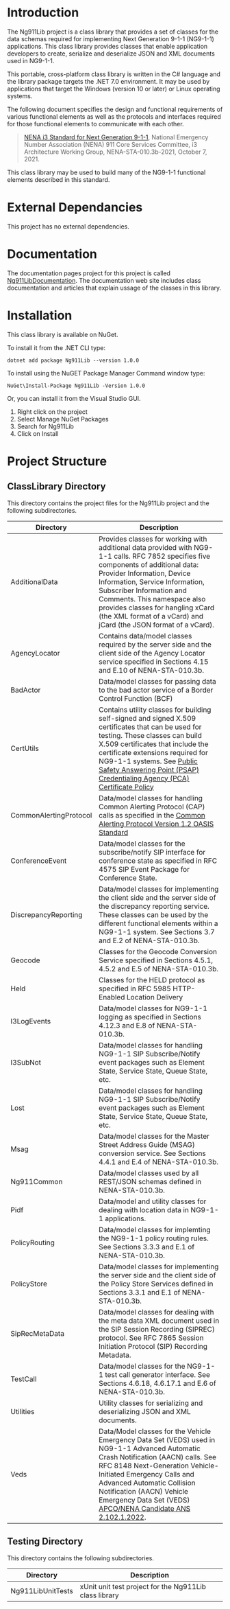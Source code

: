 # Introduction
The Ng911Lib project is a class library that provides a set of classes for the data schemas required for implementing Next Generation 9-1-1 (NG9-1-1) applications. This class library provides classes that enable application developers to create, serialize and deserialize JSON and XML documents used in NG9-1-1.

This portable, cross-platform class library is written in the C# language and the library package targets the .NET 7.0 environment. It may be used by applications that target the Windows (version 10 or later) or Linux operating systems.

The following document specifies the design and functional requirements of various functional elements as well as the protocols and interfaces required for those functional elements to communicate with each other.

>[NENA i3 Standard for Next Generation 9-1-1](https://cdn.ymaws.com/www.nena.org/resource/resmgr/standards/nena-sta-010.3b-2021_i3_stan.pdf), National Emergency Number Association (NENA) 911 Core Services Committee, i3 Architecture Working Group, NENA-STA-010.3b-2021, October 7, 2021.

This class library may be used to build many of the NG9-1-1 functional elements described in this standard.
# External Dependancies
This project has no external dependencies.

# Documentation
The documentation pages project for this project is called [Ng911LibDocumentation](https://phrsite.github.io/Ng911LibDocumentation). The documentation web site includes class documentation and articles that explain ussage of the classes in this library.

# Installation
This class library is available on NuGet.

To install it from the .NET CLI type:

```
dotnet add package Ng911Lib --version 1.0.0
```

To install using the NuGET Package Manager Command window type:

```
NuGet\Install-Package Ng911Lib -Version 1.0.0
```

Or, you can install it from the Visual Studio GUI.

1. Right click on the project
2. Select Manage NuGet Packages
3. Search for Ng911Lib
4. Click on Install

# Project Structure

## ClassLibrary Directory
This directory contains the project files for the Ng911Lib project and the following subdirectories.

| Directory | Description |
|--------|--------|
| AdditionalData | Provides classes for working with additional data provided with NG9-1-1 calls. RFC 7852 specifies five components of additional data: Provider Information, Device Information, Service Information, Subscriber Information and Comments. This namespace also provides classes for hangling xCard (the XML format of a vCard) and jCard (the JSON format of a vCard). |
| AgencyLocator | Contains data/model classes required by the server side and the client side of the Agency Locator service specified in Sections 4.15 and E.10 of NENA-STA-010.3b. |
| BadActor | Data/model classes for passing data to the bad actor service of a Border Control Function (BCF) |
| CertUtils | Contains utility classes for building self-signed  and signed X.509 certificates that can be used for testing. These classes can build X.509 certificates that include the certificate extensions required for NG9-1-1 systems. See [Public Safety Answering Point (PSAP) Credentialing Agency (PCA) Certificate Policy](https://ng911ioc.org/wp-content/uploads/2023/03/PSAP-Credentialing-Agency-PCA-Certificate-Policy-v1.1-02-22-2023-CLEAN.pdf) |
| CommonAlertingProtocol | Data/model classes for handling Common Alerting Protocol (CAP) calls as specified in the [Common Alerting Protocol Version 1.2 OASIS Standard](http://docs.oasis-open.org/emergency/cap/v1.2/CAP-v1.2-os.pdf)  |
| ConferenceEvent | Data/model classes for the subscribe/notify SIP interface for conference state as specified in RFC 4575 SIP Event Package for Conference State. |
| DiscrepancyReporting | Data/model classes for implementing the client side and the server side of the discrepancy reporting service. These classes can be used by the different functional elements within a NG9-1-1 system. See Sections 3.7 and E.2 of NENA-STA-010.3b. |
| Geocode | Classes for the Geocode Conversion Service specified in Sections 4.5.1, 4.5.2 and E.5 of NENA-STA-010.3b. |
| Held | Classes for the HELD protocol as specified in RFC 5985 HTTP-Enabled Location Delivery |
| I3LogEvents | Data/model classes for NG9-1-1 logging as specified in Sections 4.12.3 and E.8 of NENA-STA-010.3b. |
| I3SubNot | Data/model classes for handling NG9-1-1 SIP Subscribe/Notify event packages such as Element State, Service State, Queue State, etc. |
| Lost | Data/model classes for handling NG9-1-1 SIP Subscribe/Notify event packages such as Element State, Service State, Queue State, etc. |
| Msag | Data/model classes for the Master Street Address Guide (MSAG) conversion service. See Sections 4.4.1 and E.4 of NENA-STA-010.3b. |
| Ng911Common | Data/model classes used by all REST/JSON schemas defined in NENA-STA-010.3b. |
| Pidf | Data/model and utility classes for dealing with location data in NG9-1-1 applications. |
| PolicyRouting | Data/model classes for implemting the NG9-1-1 policy routing rules. See Sections 3.3.3 and E.1 of NENA-STA-010.3b. |
| PolicyStore | Data/model classes for implementing the server side and the client side of the Policy Store Services defined in Sections 3.3.1 and E.1 of NENA-STA-010.3b. |
| SipRecMetaData | Data/model classes for dealing with the meta data XML document used in the SIP Session Recording (SIPREC) protocol. See RFC 7865 Session Initiation Protocol (SIP) Recording Metadata. |
| TestCall | Data/model classes for the NG9-1-1 test call generator interface. See Sections 4.6.18, 4.6.17.1 and E.6 of NENA-STA-010.3b. |
| Utilities | Utility classes for serializing and deserializing JSON and XML documents. |
| Veds | Data/Model classes for the Vehicle Emergency Data Set (VEDS) used in NG9-1-1 Advanced Automatic Crash Notification (AACN) calls. See RFC 8148 Next-Generation Vehicle-Initiated Emergency Calls and Advanced Automatic Collision Notification (AACN) Vehicle Emergency Data Set (VEDS) [APCO/NENA Candidate ANS 2.102.1.2022](https://www.apcointl.org/~documents/standard/21021-2022-aacn-vehicle-data-set-veds). |

## Testing Directory
This directory contains the following subdirectories.

| Directory | Description |
|--------|--------|
| Ng911LibUnitTests | xUnit unit test project for the Ng911Lib class library |


